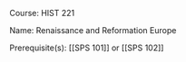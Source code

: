 




Course: HIST 221

Name: Renaissance and Reformation Europe

Prerequisite(s): [[SPS 101]] or [[SPS 102]]